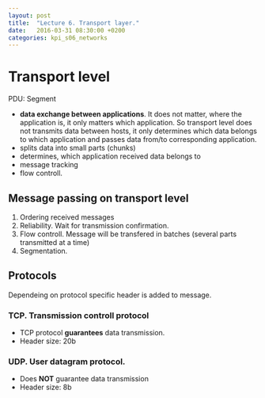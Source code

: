 ```yaml
---
layout: post
title:  "Lecture 6. Transport layer."
date:   2016-03-31 08:30:00 +0200
categories: kpi_s06_networks
---
```


# Transport level

PDU: Segment

- **data exchange between applications**. It does not matter, where the application is, it only matters which application. So transport level does not transmits data between hosts, it only determines which data belongs to which application and passes data from/to corresponding application.
- splits data into small parts (chunks)
- determines, which application received data belongs to
- message tracking
- flow controll.


## Message  passing on transport level

1. Ordering received messages
2. Reliability. Wait for transmission confirmation.
3. Flow controll. Message will be transfered in batches (several parts transmitted at a time)
4. Segmentation.

## Protocols

Dependeing on protocol specific header is added to message.

### TCP. Transmission controll protocol
- TCP protocol **guarantees** data transmission.
- Header size: 20b

### UDP. User datagram protocol.
- Does **NOT** guarantee data transmission
- Header size: 8b

